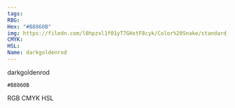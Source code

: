 ```yaml
---
tags:
RBG:
Hex: "#B8860B"
img: https://filedn.com/l0hpzxl1f01yT7GHxtF8cyk/Color%20Snake/standard_csv_to_svg//#B8860B.svg
CMYK:
HSL:
Name: darkgoldenrod
---
```

darkgoldenrod
```palette
#B8860B
```
RGB
CMYK
HSL